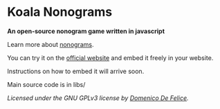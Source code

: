 Koala Nonograms
===============

**An open-source nonogram game written in javascript**

Learn more about [nonograms](http://en.wikipedia.org/wiki/Nonogram).

You can try it on the [official website](http://freenonograms.altervista.org) and embed it freely in your website.

Instructions on how to embed it will arrive soon.

Main source code is in libs/

*Licensed under the GNU GPLv3 license by [Domenico De Felice](http://domenicodefelice.blogspot.com/p/about-me.html).*
